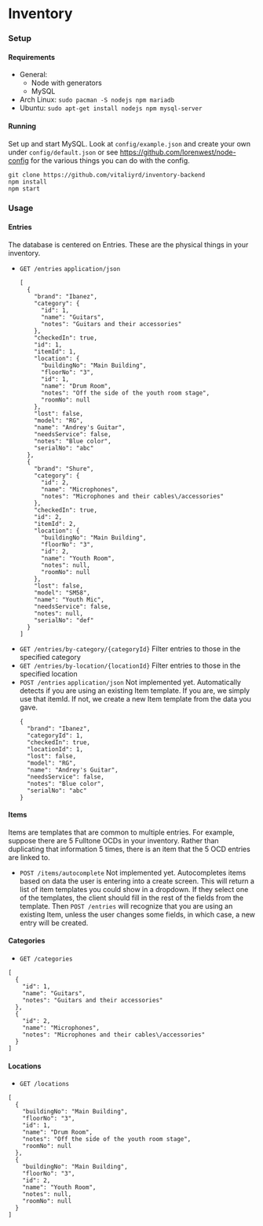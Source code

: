# Inventory

### Setup

#### Requirements
- General:
  - Node with generators
  - MySQL
- Arch Linux: `sudo pacman -S nodejs npm mariadb`
- Ubuntu: `sudo apt-get install nodejs npm mysql-server`

#### Running
Set up and start MySQL. Look at `config/example.json` and create your own under `config/default.json` or see https://github.com/lorenwest/node-config for the various things you can do with the config.
```
git clone https://github.com/vitaliyrd/inventory-backend
npm install
npm start
```

### Usage

#### Entries
The database is centered on Entries. These are the physical things in your inventory.
- `GET /entries` `application/json`
  ```
  [
    {
      "brand": "Ibanez",
      "category": {
        "id": 1,
        "name": "Guitars",
        "notes": "Guitars and their accessories"
      },
      "checkedIn": true,
      "id": 1,
      "itemId": 1,
      "location": {
        "buildingNo": "Main Building",
        "floorNo": "3",
        "id": 1,
        "name": "Drum Room",
        "notes": "Off the side of the youth room stage",
        "roomNo": null
      },
      "lost": false,
      "model": "RG",
      "name": "Andrey's Guitar",
      "needsService": false,
      "notes": "Blue color",
      "serialNo": "abc"
    },
    {
      "brand": "Shure",
      "category": {
        "id": 2,
        "name": "Microphones",
        "notes": "Microphones and their cables\/accessories"
      },
      "checkedIn": true,
      "id": 2,
      "itemId": 2,
      "location": {
        "buildingNo": "Main Building",
        "floorNo": "3",
        "id": 2,
        "name": "Youth Room",
        "notes": null,
        "roomNo": null
      },
      "lost": false,
      "model": "SM58",
      "name": "Youth Mic",
      "needsService": false,
      "notes": null,
      "serialNo": "def"
    }
  ]
  ```
- `GET /entries/by-category/{categoryId}` Filter entries to those in the specified category
- `GET /entries/by-location/{locationId}` Filter entries to those in the specified location
- `POST /entries` `application/json` Not implemented yet.
  Automatically detects if you are using an existing Item template. If you are, we simply use that itemId. If not, we create a new Item template from the data you gave.
  ```
  {
    "brand": "Ibanez",
    "categoryId": 1,
    "checkedIn": true,
    "locationId": 1,
    "lost": false,
    "model": "RG",
    "name": "Andrey's Guitar",
    "needsService": false,
    "notes": "Blue color",
    "serialNo": "abc"
  }
  ```

#### Items
Items are templates that are common to multiple entries. For example, suppose there are 5 Fulltone OCDs in your inventory. Rather than duplicating that information 5 times, there is an item that the 5 OCD entries are linked to.
  - `POST /items/autocomplete` Not implemented yet.
  Autocompletes items based on data the user is entering into a create screen. This will return a list of item templates you could show in a dropdown. If they select one of the templates, the client should fill in the rest of the fields from the template. Then `POST /entries` will recognize that you are using an existing Item, unless the user changes some fields, in which case, a new entry will be created.

#### Categories
- `GET /categories`
```
[
  {
    "id": 1,
    "name": "Guitars",
    "notes": "Guitars and their accessories"
  },
  {
    "id": 2,
    "name": "Microphones",
    "notes": "Microphones and their cables\/accessories"
  }
]
```

#### Locations
- `GET /locations`
```
[
  {
    "buildingNo": "Main Building",
    "floorNo": "3",
    "id": 1,
    "name": "Drum Room",
    "notes": "Off the side of the youth room stage",
    "roomNo": null
  },
  {
    "buildingNo": "Main Building",
    "floorNo": "3",
    "id": 2,
    "name": "Youth Room",
    "notes": null,
    "roomNo": null
  }
]
```
